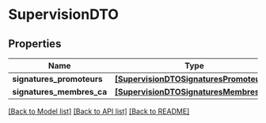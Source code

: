 # SupervisionDTO

## Properties
Name | Type | Description | Notes
------------ | ------------- | ------------- | -------------
**signatures_promoteurs** | [**[SupervisionDTOSignaturesPromoteurs]**](SupervisionDTOSignaturesPromoteurs.md) |  | 
**signatures_membres_ca** | [**[SupervisionDTOSignaturesMembresCA]**](SupervisionDTOSignaturesMembresCA.md) |  | 

[[Back to Model list]](../README.md#documentation-for-models) [[Back to API list]](../README.md#documentation-for-api-endpoints) [[Back to README]](../README.md)


